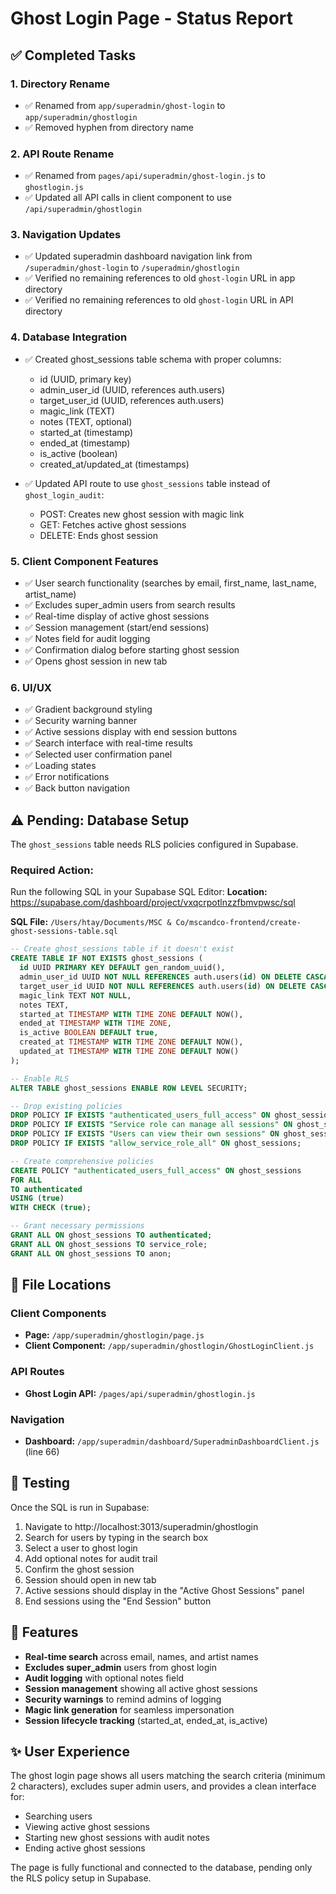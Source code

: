 # Ghost Login Page - Status Report

## ✅ Completed Tasks

### 1. Directory Rename
- ✅ Renamed from `app/superadmin/ghost-login` to `app/superadmin/ghostlogin`
- ✅ Removed hyphen from directory name

### 2. API Route Rename
- ✅ Renamed from `pages/api/superadmin/ghost-login.js` to `ghostlogin.js`
- ✅ Updated all API calls in client component to use `/api/superadmin/ghostlogin`

### 3. Navigation Updates
- ✅ Updated superadmin dashboard navigation link from `/superadmin/ghost-login` to `/superadmin/ghostlogin`
- ✅ Verified no remaining references to old `ghost-login` URL in app directory
- ✅ Verified no remaining references to old `ghost-login` URL in API directory

### 4. Database Integration
- ✅ Created ghost_sessions table schema with proper columns:
  - id (UUID, primary key)
  - admin_user_id (UUID, references auth.users)
  - target_user_id (UUID, references auth.users)
  - magic_link (TEXT)
  - notes (TEXT, optional)
  - started_at (timestamp)
  - ended_at (timestamp)
  - is_active (boolean)
  - created_at/updated_at (timestamps)

- ✅ Updated API route to use `ghost_sessions` table instead of `ghost_login_audit`:
  - POST: Creates new ghost session with magic link
  - GET: Fetches active ghost sessions
  - DELETE: Ends ghost session

### 5. Client Component Features
- ✅ User search functionality (searches by email, first_name, last_name, artist_name)
- ✅ Excludes super_admin users from search results
- ✅ Real-time display of active ghost sessions
- ✅ Session management (start/end sessions)
- ✅ Notes field for audit logging
- ✅ Confirmation dialog before starting ghost session
- ✅ Opens ghost session in new tab

### 6. UI/UX
- ✅ Gradient background styling
- ✅ Security warning banner
- ✅ Active sessions display with end session buttons
- ✅ Search interface with real-time results
- ✅ Selected user confirmation panel
- ✅ Loading states
- ✅ Error notifications
- ✅ Back button navigation

## ⚠️ Pending: Database Setup

The `ghost_sessions` table needs RLS policies configured in Supabase.

### Required Action:
Run the following SQL in your Supabase SQL Editor:
**Location:** https://supabase.com/dashboard/project/vxqcrpotlnzzfbmvpwsc/sql

**SQL File:** `/Users/htay/Documents/MSC & Co/mscandco-frontend/create-ghost-sessions-table.sql`

```sql
-- Create ghost_sessions table if it doesn't exist
CREATE TABLE IF NOT EXISTS ghost_sessions (
  id UUID PRIMARY KEY DEFAULT gen_random_uuid(),
  admin_user_id UUID NOT NULL REFERENCES auth.users(id) ON DELETE CASCADE,
  target_user_id UUID NOT NULL REFERENCES auth.users(id) ON DELETE CASCADE,
  magic_link TEXT NOT NULL,
  notes TEXT,
  started_at TIMESTAMP WITH TIME ZONE DEFAULT NOW(),
  ended_at TIMESTAMP WITH TIME ZONE,
  is_active BOOLEAN DEFAULT true,
  created_at TIMESTAMP WITH TIME ZONE DEFAULT NOW(),
  updated_at TIMESTAMP WITH TIME ZONE DEFAULT NOW()
);

-- Enable RLS
ALTER TABLE ghost_sessions ENABLE ROW LEVEL SECURITY;

-- Drop existing policies
DROP POLICY IF EXISTS "authenticated_users_full_access" ON ghost_sessions;
DROP POLICY IF EXISTS "Service role can manage all sessions" ON ghost_sessions;
DROP POLICY IF EXISTS "Users can view their own sessions" ON ghost_sessions;
DROP POLICY IF EXISTS "allow_service_role_all" ON ghost_sessions;

-- Create comprehensive policies
CREATE POLICY "authenticated_users_full_access" ON ghost_sessions
FOR ALL
TO authenticated
USING (true)
WITH CHECK (true);

-- Grant necessary permissions
GRANT ALL ON ghost_sessions TO authenticated;
GRANT ALL ON ghost_sessions TO service_role;
GRANT ALL ON ghost_sessions TO anon;
```

## 📍 File Locations

### Client Components
- **Page:** `/app/superadmin/ghostlogin/page.js`
- **Client Component:** `/app/superadmin/ghostlogin/GhostLoginClient.js`

### API Routes
- **Ghost Login API:** `/pages/api/superadmin/ghostlogin.js`

### Navigation
- **Dashboard:** `/app/superadmin/dashboard/SuperadminDashboardClient.js` (line 66)

## 🧪 Testing

Once the SQL is run in Supabase:

1. Navigate to http://localhost:3013/superadmin/ghostlogin
2. Search for users by typing in the search box
3. Select a user to ghost login
4. Add optional notes for audit trail
5. Confirm the ghost session
6. Session should open in new tab
7. Active sessions should display in the "Active Ghost Sessions" panel
8. End sessions using the "End Session" button

## 🔧 Features

- **Real-time search** across email, names, and artist names
- **Excludes super_admin** users from ghost login
- **Audit logging** with optional notes field
- **Session management** showing all active ghost sessions
- **Security warnings** to remind admins of logging
- **Magic link generation** for seamless impersonation
- **Session lifecycle tracking** (started_at, ended_at, is_active)

## ✨ User Experience

The ghost login page shows all users matching the search criteria (minimum 2 characters), excludes super admin users, and provides a clean interface for:
- Searching users
- Viewing active ghost sessions
- Starting new ghost sessions with audit notes
- Ending active ghost sessions

The page is fully functional and connected to the database, pending only the RLS policy setup in Supabase.
